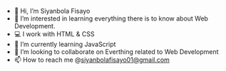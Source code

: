 - 👋 Hi, I’m Siyanbola Fisayo
- 👀 I’m interested in learning everything there is to know about Web Development.
- 💻 I work with HTML & CSS
- 🌱 I’m currently learning JavaScript
- 💞️ I’m looking to collaborate on Everthing related to Web Development
- 📫 How to reach me @siyanbolafisayo01@gmail.com

<!---
Olvwafisayo/Olvwafisayo is a ✨ special ✨ repository because its `README.md` (this file) appears on your GitHub profile.
You can click the Preview link to take a look at your changes.
--->
